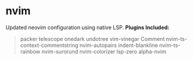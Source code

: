 # nvim
Updated neovim configuration using native LSP.
**Plugins Included:**
>packer
>telescope
>onedark
>undotree
>vim-vinegar
>Comment
>nvim-ts-context-commentstring
>nvim-autopairs
>indent-blankline
>nvim-ts-rainbow
>nvim-surorund
>nvim-colorizer
>lsp-zero
>alpha-nvim

